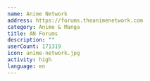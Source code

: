 ```yaml
---
name: Anime Network
address: https://forums.theanimenetwork.com
category: Anime & Manga
title: AN Forums
description: ""
userCount: 171319
icon: anime-network.jpg
activity: high
language: en
---
```

